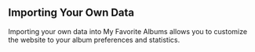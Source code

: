 <!-- importing.md -->

## Importing Your Own Data
Importing your own data into My Favorite Albums allows you to customize the website to your album preferences and statistics.
